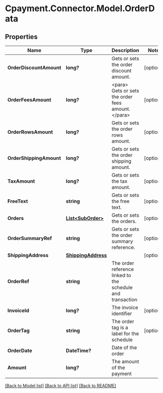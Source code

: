 
# Cpayment.Connector.Model.OrderData

## Properties

Name | Type | Description | Notes
------------ | ------------- | ------------- | -------------
**OrderDiscountAmount** | **long?** | Gets or sets the order discount amount. | [optional] 
**OrderFeesAmount** | **long?** | &lt;para&gt;               Gets or sets the order fees amount.              &lt;/para&gt; | [optional] 
**OrderRowsAmount** | **long?** | Gets or sets the order rows amount. | [optional] 
**OrderShippingAmount** | **long?** | Gets or sets the order shipping amount. | [optional] 
**TaxAmount** | **long?** | Gets or sets the tax amount. | [optional] 
**FreeText** | **string** | Gets or sets the free text. | [optional] 
**Orders** | [**List&lt;SubOrder&gt;**](SubOrder.md) | Gets or sets the orders. | [optional] 
**OrderSummaryRef** | **string** | Gets or sets the order summary reference. | [optional] 
**ShippingAddress** | [**ShippingAddress**](ShippingAddress.md) |  | [optional] 
**OrderRef** | **string** | The order reference linked to the schedule and transaction | 
**InvoiceId** | **long?** | The invoice identifier | [optional] 
**OrderTag** | **string** | The order tag is a label for the schedule | [optional] 
**OrderDate** | **DateTime?** | Date of the order | 
**Amount** | **long?** | The amount of the payment | 

[[Back to Model list]](../README.md#documentation-for-models)
[[Back to API list]](../README.md#documentation-for-api-endpoints)
[[Back to README]](../README.md)

